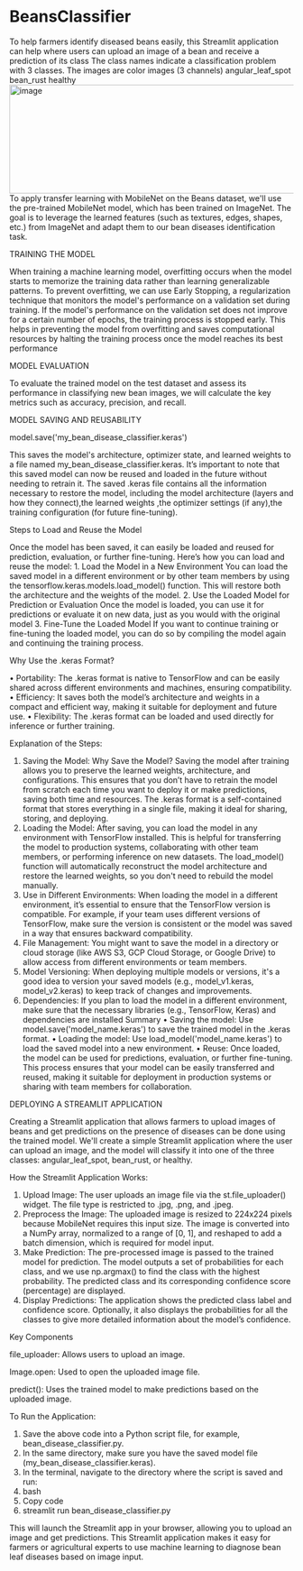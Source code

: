 # BeansClassifier
To help farmers identify diseased beans easily, this Streamlit application can help where users can upload an image of a bean and receive a prediction of its class
The class names indicate a classification problem with 3 classes.
The images are color images (3 channels)
angular_leaf_spot
bean_rust
healthy
<img width="940" height="193" alt="image" src="https://github.com/user-attachments/assets/059030fe-728a-4245-b996-a16522591ab8" />
To apply transfer learning with MobileNet on the Beans dataset, we'll use the pre-trained MobileNet model, which has been trained on ImageNet. 
The goal is to leverage the learned features (such as textures, edges, shapes, etc.) from ImageNet and adapt them to our bean diseases identification task.

TRAINING THE MODEL

When training a machine learning model, overfitting occurs when the model starts to memorize the training data rather than learning generalizable patterns. To prevent overfitting, we can use Early Stopping, a regularization technique that monitors the model's performance on a validation set during training. If the model's performance on the validation set does not improve for a certain number of epochs, the training process is stopped early. This helps in preventing the model from overfitting and saves computational resources by halting the training process once the model reaches its best performance

MODEL EVALUATION

To evaluate the trained model on the test dataset and assess its performance in classifying new bean images, we will calculate the key metrics such as accuracy, precision, and recall.

MODEL SAVING AND REUSABILITY

model.save('my_bean_disease_classifier.keras')

This saves the model's architecture, optimizer state, and learned weights to a file named my_bean_disease_classifier.keras. It’s important to note that this saved model can now be reused and loaded in the future without needing to retrain it.
The saved .keras file contains all the information necessary to restore the model, including the model architecture (layers and how they connect),the learned weights
,the optimizer settings (if any),the training configuration (for future fine-tuning).

Steps to Load and Reuse the Model

Once the model has been saved, it can easily be loaded and reused for prediction, evaluation, or further fine-tuning. Here’s how you can load and reuse the model:
	1. Load the Model in a New Environment
You can load the saved model in a different environment or by other team members by  using the tensorflow.keras.models.load_model() function. This will restore both the architecture and the weights of the model.
	2. Use the Loaded Model for Prediction or Evaluation
 Once the model is loaded, you can use it for predictions or evaluate it on new data, just   as you would with the original model
	3. Fine-Tune the Loaded Model 
If you want to continue training or fine-tuning the loaded model, you can do so by compiling the model again and continuing the training process.

Why Use the .keras Format?

•	Portability: The .keras format is native to TensorFlow and can be easily shared across different environments and machines, ensuring compatibility.
•	Efficiency: It saves both the model’s architecture and weights in a compact and efficient way, making it suitable for deployment and future use.
•	Flexibility: The .keras format can be loaded and used directly for inference or further training.

Explanation of the Steps:

1.	Saving the Model:
Why Save the Model? Saving the model after training allows you to preserve the learned weights, architecture, and configurations. This ensures that you don’t have to retrain the model from scratch each time you want to deploy it or make predictions, saving both time and resources.
The .keras format is a self-contained format that stores everything in a single file, making it ideal for sharing, storing, and deploying.
2.	Loading the Model:
After saving, you can load the model in any environment with TensorFlow installed. This is helpful for transferring the model to production systems, collaborating with other team members, or performing inference on new datasets.
The load_model() function will automatically reconstruct the model architecture and restore the learned weights, so you don't need to rebuild the model manually.
3.	Use in Different Environments:
When loading the model in a different environment, it’s essential to ensure that the TensorFlow version is compatible. For example, if your team uses different versions of TensorFlow, make sure the version is consistent or the model was saved in a way that ensures backward compatibility.
4.	File Management: You might want to save the model in a directory or cloud storage (like   AWS S3, GCP Cloud Storage, or Google Drive) to allow access from different environments or team members.
5.	Model Versioning: When deploying multiple models or versions, it's a good idea to version your saved models (e.g., model_v1.keras, model_v2.keras) to keep track of changes and improvements.
6.	Dependencies: If you plan to load the model in a different environment, make sure that the necessary libraries (e.g., TensorFlow, Keras) and dependencies are installed
Summary
•	Saving the model: Use model.save('model_name.keras') to save the trained model in the .keras format.
•	Loading the model: Use load_model('model_name.keras') to load the saved model into a new environment.
•	Reuse: Once loaded, the model can be used for predictions, evaluation, or further fine-tuning.
This process ensures that your model can be easily transferred and reused, making it suitable for deployment in production systems or sharing with team members for collaboration.

DEPLOYING A STREAMLIT APPLICATION

Creating a Streamlit application that allows farmers to upload images of beans and get predictions on the presence of diseases can be done using the trained model.
We'll create a simple Streamlit application where the user can upload an image, and the model will classify it into one of the three classes: angular_leaf_spot, bean_rust, or healthy.

How the Streamlit Application Works:

1.	Upload Image: The user uploads an image file via the st.file_uploader() widget. The file type is restricted to .jpg, .png, and .jpeg.
2.	Preprocess the Image: The uploaded image is resized to 224x224 pixels because MobileNet requires this input size. The image is converted into a NumPy array, normalized to a range of [0, 1], and reshaped to add a batch dimension, which is required for model input.
3.	Make Prediction: The pre-processed image is passed to the trained model for prediction. The model outputs a set of probabilities for each class, and we use np.argmax() to find the class with the highest probability. The predicted class and its corresponding confidence score (percentage) are displayed.
4.	Display Predictions: The application shows the predicted class label and confidence score. Optionally, it also displays the probabilities for all the classes to give more detailed information about the model’s confidence.

Key Components

file_uploader: Allows users to upload an image.

Image.open: Used to open the uploaded image file.

predict(): Uses the trained model to make predictions based on the uploaded image.

To Run the Application:

1.	Save the above code into a Python script file, for example, bean_disease_classifier.py.
2.	In the same directory, make sure you have the saved model file (my_bean_disease_classifier.keras).
3.	In the terminal, navigate to the directory where the script is saved and run:
4.	bash
5.	Copy code
6.	streamlit run bean_disease_classifier.py
   
This will launch the Streamlit app in your browser, allowing you to upload an image and get predictions.
This Streamlit application makes it easy for farmers or agricultural experts to use machine learning to diagnose bean leaf diseases based on image input.
